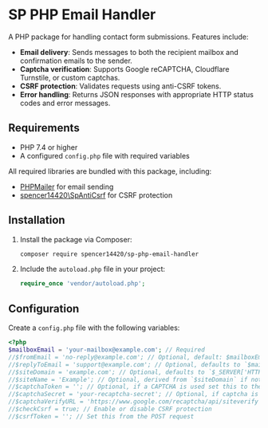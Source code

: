 # SP PHP Email Handler

A PHP package for handling contact form submissions. Features include:

- **Email delivery**: Sends messages to both the recipient mailbox and confirmation emails to the sender.
- **Captcha verification**: Supports Google reCAPTCHA, Cloudflare Turnstile, or custom captchas.
- **CSRF protection**: Validates requests using anti-CSRF tokens.
- **Error handling**: Returns JSON responses with appropriate HTTP status codes and error messages.

## Requirements

- PHP 7.4 or higher
- A configured `config.php` file with required variables

All required libraries are bundled with this package, including:

- [PHPMailer](https://github.com/PHPMailer/PHPMailer) for email sending
- [spencer14420\SpAntiCsrf](https://github.com/spencer14420/spanticcsrf) for CSRF protection

## Installation

1. Install the package via Composer:

   ```bash
   composer require spencer14420/sp-php-email-handler
   ```

2. Include the `autoload.php` file in your project:
   ```php
   require_once 'vendor/autoload.php';
   ```

## Configuration

Create a `config.php` file with the following variables:

```php
<?php
$mailboxEmail = 'your-mailbox@example.com'; // Required
//$fromEmail = 'no-reply@example.com'; // Optional, default: $mailboxEmail`
//$replyToEmail = 'support@example.com'; // Optional, defaults to `$mailboxEmail`
//$siteDomain = 'example.com'; // Optional, defaults to `$_SERVER['HTTP_HOST']`
//$siteName = 'Example'; // Optional, derived from `$siteDomain` if not set
//$captchaToken = ''; // Optional, if a CAPTCHA is used set this to the POST variable containing the CAPTCHA token
//$captchaSecret = 'your-recaptcha-secret'; // Optional, if captcha is not used
//$captchaVerifyURL = 'https://www.google.com/recaptcha/api/siteverify'; // Optional
//$checkCsrf = true; // Enable or disable CSRF protection
//$csrfToken = ''; // Set this from the POST request
```
